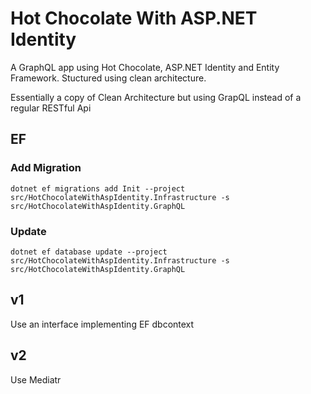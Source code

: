 # Hot Chocolate With ASP.NET Identity
A GraphQL app using Hot Chocolate, ASP.NET Identity and Entity Framework. Stuctured using clean architecture.

Essentially a copy of Clean Architecture but using GrapQL instead of a regular RESTful Api

## EF

### Add Migration
`dotnet ef migrations add Init --project src/HotChocolateWithAspIdentity.Infrastructure -s src/HotChocolateWithAspIdentity.GraphQL`

### Update
`dotnet ef database update --project src/HotChocolateWithAspIdentity.Infrastructure -s src/HotChocolateWithAspIdentity.GraphQL`

## v1
Use an interface implementing EF dbcontext

## v2
Use Mediatr